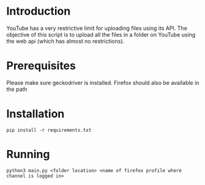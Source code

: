 # Introduction
YouTube has a very restrictive limit for uploading files using its API. 
The objective of this script is to upload all the files in a folder on YouTube using the web api
(which has almost no restrictions).

# Prerequisites
Please make sure geckodriver is installed. Firefox should also be available in the path

# Installation
```
pip install -r requirements.txt
```

# Running
```
python3 main.py <folder location> <name of firefox profile where channel is logged in>
```
